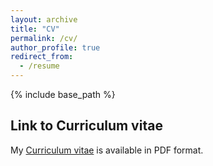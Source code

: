 ```yaml
---
layout: archive
title: "CV"
permalink: /cv/
author_profile: true
redirect_from:
  - /resume
---
```


{% include base_path %}

## Link to Curriculum vitae

My <a href="https://shichen14.github.io/files/shichen_cv_oct2025.pdf">Curriculum vitae</a> is available in PDF format.
